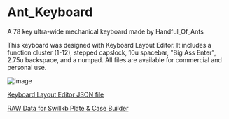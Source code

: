 # Ant_Keyboard
A 78 key ultra-wide mechanical keyboard made by Handful_Of_Ants

This keyboard was designed with Keyboard Layout Editor. It includes a function cluster (1-12), stepped capslock, 10u spacebar, "Big Ass Enter", 2.75u backspace, and a numpad. All files are available for commercial and personal use.

![image](https://user-images.githubusercontent.com/101230389/159542317-b80e81ee-2265-4b9c-b1c6-23246c0a8653.png)

[Keyboard Layout Editor JSON file](https://github.com/handful-of-ants/Ant_Keyboard/blob/cd681aaa71999b1360a2ffdcdb4b7c783bee3a09/Keyboard%20Layout%20Editor%20File.json)

[RAW Data for Swillkb Plate & Case Builder](https://github.com/handful-of-ants/Ant_Keyboard/blob/a3d201603ccb423ad861aea34ee19734e81a41e1/RAW%20data%20for%20swillkb%20plate%20generator.txt)

